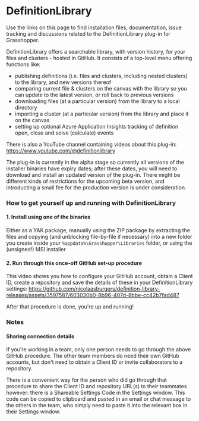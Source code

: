 # DefinitionLibrary
Use the links on this page to find installation files, documentation, issue tracking and discussions related to the DefinitionLibrary plug-in for Grasshopper.

DefinitionLibrary offers a searchable library, with version history, for your files and clusters - hosted in GitHub.  It consists of a top-level menu offering functions like:
- publishing definitions (i.e. files and clusters, including nested clusters) to the library, and new versions thereof
- comparing current file & clusters on the canvas with the library so you can update to the latest version, or roll back to previous versions
- downloading files (at a particular version) from the library to a local directory
- importing a cluster (at a particular version) from the library and place it on the canvas
- setting up optional Azure Application Insights tracking of definition open, close and solve (calculate) events

There is also a YouTube channel containing videos about this plug-in: https://www.youtube.com/@definitionlibrary

The plug-in is currently in the alpha stage so currently all versions of the installer binaries have expiry dates; after these dates, you will need to download and install an updated version of the plug-in.  There might be different kinds of restrictions for the upcoming beta version, and introducting a small fee for the production version is under consideration.

### How to get yourself up and running with DefinitionLibrary
#### 1. Install using one of the binaries
Either as a YAK package, manually using the ZIP package by extracting the files and copying (and unblocking file-by-file if necessary) into a new folder you create inside your `%appdata%\Grasshopper\Libraries` folder, or using the (unsigned!) MSI installer

#### 2. Run through this once-off GitHub set-up procedure
This video shows you how to configure your GitHub account, obtain a Client ID, create a repository and save the details of these in your DefinitionLibrary settings:
https://github.com/nicolaasburgers/definition-library-releases/assets/3597587/603030b0-8b96-407d-8bbe-cc42b7fad487

After that procedure is done, you're up and running!

### Notes
#### Sharing connection details
If you're working in a team, only one person needs to go through the above GitHub procedure.  The other team members do need their own GitHub accounts, but don't need to obtain a Client ID or invite collaborators to a repository.  

There is a convenient way for the person who did go through that procedure to share the Client ID and repository URL(s) to their teammates however: there is a Shareable Settings Code in the Settings window.  This code can be copied to clipboard and pasted in an email or chat message to the others in the team, who simply need to paste it into the relevant box in their Settings window.


